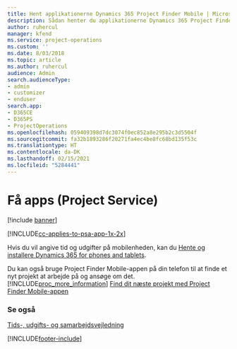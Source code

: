```yaml
---
title: Hent applikationerne Dynamics 365 Project Finder Mobile | MicrosoftDocs
description: Sådan henter du applikationerne Dynamics 365 Project Finder Mobile
author: ruhercul
manager: kfend
ms.service: project-operations
ms.custom: ''
ms.date: 8/03/2018
ms.topic: article
ms.author: ruhercul
audience: Admin
search.audienceType:
- admin
- customizer
- enduser
search.app:
- D365CE
- D365PS
- ProjectOperations
ms.openlocfilehash: 059409398d7dc3074f0ec852a8e295b2c3d5504f
ms.sourcegitcommit: fa32b1893286f20271fa4ec4be8fc68bd135f53c
ms.translationtype: HT
ms.contentlocale: da-DK
ms.lasthandoff: 02/15/2021
ms.locfileid: "5284441"
---
```

# <a name="get-the-apps-project-service"></a>Få apps (Project Service)

[!include [banner](../includes/psa-now-project-operations.md)]

[!INCLUDE[cc-applies-to-psa-app-1x-2x](../includes/cc-applies-to-psa-app-1x-2x.md)]

Hvis du vil angive tid og udgifter på mobilenheden, kan du [Hente og installere Dynamics 365 for phones and tablets](https://docs.microsoft.com/dynamics365/mobile-app/dynamics-365-phones-tablets-users-guide).  
  
 Du kan også bruge Project Finder Mobile-appen på din telefon til at finde et nyt projekt at arbejde på og ansøge om det. [!INCLUDE[proc_more_information](../includes/proc-more-information.md)] [Find dit næste projekt med Project Finder Mobile-appen](../psa/find-next-project-finder-mobile-app.md) 
  
### <a name="see-also"></a>Se også  
 [Tids-, udgifts- og samarbejdsvejledning](../psa/time-expense-collaboration-guide.md)


[!INCLUDE[footer-include](../includes/footer-banner.md)]
